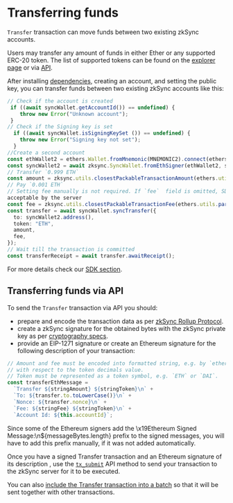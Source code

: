 # Transferring funds
`Transfer` transaction can move funds between two existing  zkSync accounts.

Users may transfer any amount of funds in either Ether or any supported ERC-20 token. The list of supported tokens can be found on the 
[explorer page](https://zkscan.io/tokens) or via [API](/api). 

After installing [dependencies](https://zksync.io/api/sdk/js/tutorial.html#adding-dependencies), creating an account, 
and setting the public key, you can transfer funds between two existing zkSync accounts like this:
```typescript
// Check if the account is created 
 if ((await syncWallet.getAccountId()) == undefined) {
    throw new Error("Unknown account");
 }
// Check if the Signing key is set 
  if ((await syncWallet.isSigningKeySet ()) == undefined) {
    throw new Error("Signing key not set");
  }
//Create a second account
const ethWallet2 = ethers.Wallet.fromMnemonic(MNEMONIC2).connect(ethersProvider);
const syncWallet2 = await zksync.SyncWallet.fromEthSigner(ethWallet2, syncProvider);
// Transfer `0.999 ETH`
const amount = zksync.utils.closestPackableTransactionAmount(ethers.utils.parseEther("0.999"));
// Pay `0.001 ETH`
// Setting fee manually is not required. If `fee`  field is omitted, SDK will choose the lowest possible fee
acceptable by the server 
const fee = zksync.utils.closestPackableTransactionFee(ethers.utils.parseEther("0.001"));
const transfer = await syncWallet.syncTransfer({
  to: syncWallet2.address(),
  token: "ETH",
  amount,
  fee,
});
// Wait till the transaction is committed
const transferReceipt = await transfer.awaitReceipt();
```
For more details check our [SDK section](https://zksync.io/api/sdk/js/).

## Transferring funds via API

To send the `Transfer` transaction via API you should: 

-	prepare and encode the transaction data as per [zkSync Rollup Protocol]( https://github.com/matter-labs/zksync/blob/master/docs/protocol.md#2-transfer ).  
- create a zkSync signature for the obtained bytes with the zkSync private key  as per [cryptography specs]( https://zksync.io/api/sdk/crypto.html). 
-	provide an EIP-1271 signature or create an Ethereum signature for the following description of your transaction:
```js
// Amount and fee must be encoded into formatted string, e.g. by `ethers.utils.formatUnits` method
// with respect to the token decimals value.
// Token must be represented as a token symbol, e.g. `ETH` or `DAI`.
const transferEthMessage =
  `Transfer ${stringAmount} ${stringToken}\n` +
  `To: ${transfer.to.toLowerCase()}\n` +
  `Nonce: ${transfer.nonce}\n` +
  `Fee: ${stringFee} ${stringToken}\n` +
  `Account Id: ${this.accountId}`; 
```
Since some of the Ethereum signers add the \x19Ethereum Signed Message:\n${messageBytes.length} prefix to the signed messages, you will have to add this prefix manually, if it was not added automatically.  

Once you have a signed Transfer transaction and an Ethereum signature of its description , use the [`tx_submit`]( https://zksync.io/api/v0.1.html#tx-submit) API 
method to send your transaction to the zkSync server for it to be executed. 

You can also [include the Transfer transaction into a batch]() so that it will be sent together with other transactions.
